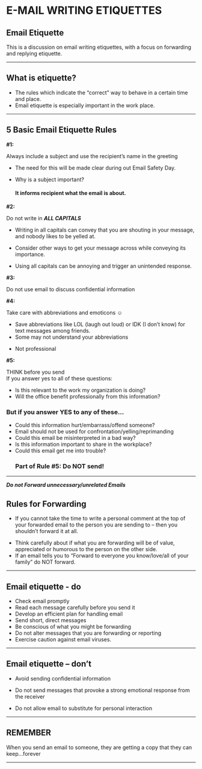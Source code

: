 # E-MAIL WRITING ETIQUETTES 
## Email Etiquette
 This is a discussion on email writing etiquettes, with a focus on forwarding and replying etiquette.

---
## What is etiquette?
- The rules which indicate the “correct” way to behave in a certain time and place.
- Email etiquette is especially important in the work place.
---
## 5 Basic Email Etiquette Rules
**#1:**

 Always include a subject and use the recipient’s name in the greeting

- The need for this will be made clear during out Email Safety Day. 
- Why is a subject important?
    
    #### It informs recipient what the email is about. 
**#2:** 

Do not write in ***ALL CAPITALS*** 
- Writing in all capitals can convey that you are shouting in your message, and nobody likes to be yelled at. 

- Consider other ways to get your message across while conveying its importance. 

- Using all capitals can be annoying and trigger an unintended response.

**#3:** 

Do not use email to discuss confidential information 

**#4:** 

Take care with abbreviations and emoticons ☺ 
* Save abbreviations like LOL (laugh out loud) or IDK (I don’t know) for text messages among friends. 
* Some may not understand your abbreviations
- Not professional

**#5:** 

THINK before you send\
If you answer yes to all of these questions:
* Is this relevant to the work my organization is doing?
* Will the office benefit professionally from this information?


### But if you answer YES to any of these…
* Could this information hurt/embarrass/offend someone?
* Email should not be used for confrontation/yelling/reprimanding 
* Could this email be misinterpreted in a bad way?
* Is this information important to share in the workplace?
* Could this email get me into trouble?
    ### **Part of Rule #5: Do NOT send!**
---
***Do not Forward unnecessary/unrelated Emails***
## Rules for Forwarding 
- If you cannot take the time to write a personal comment at the top of your forwarded email to the person you are sending to – then you shouldn’t forward it at all.
* Think carefully about if what you are forwarding will be of value, appreciated or humorous to the person on the other side. 
* If an email tells you to “Forward to everyone you know/love/all of your family” do NOT forward.
---
## Email etiquette - do
* Check email promptly 
* Read each message carefully before you send it 
* Develop an efficient plan for handling email
* Send short, direct messages 
* Be conscious of what you might be forwarding
* Do not alter messages that you are forwarding or reporting
* Exercise caution against email viruses.
---
## Email etiquette – don’t

- Avoid sending confidential information

- Do not send messages that provoke a strong emotional response from the receiver

- Do not allow email to substitute for personal interaction
---
## **REMEMBER**
When you send an email to someone, they are getting a copy that they can keep…forever

---

	







